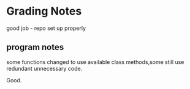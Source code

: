 # Grading Notes

good job - repo set up properly

## program notes

some functions changed to use available class methods,some still use redundant unnecessary code.

Good.

